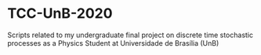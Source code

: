 # TCC-UnB-2020
Scripts related to my undergraduate final project on discrete time stochastic processes as a Physics Student at Universidade de Brasília (UnB)
